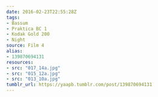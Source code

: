 ```yaml
---
date: 2016-02-23T22:55:28Z
tags:
- Bassum
- Praktica BC 1
- Kodak Gold 200
- Night
source: Film 4
alias:
- 139870694131
resources:
- src: "017_14a.jpg"
- src: "015_12a.jpg"
- src: "013_10a.jpg"
tumblr_url: https://yaapb.tumblr.com/post/139870694131
---
```

